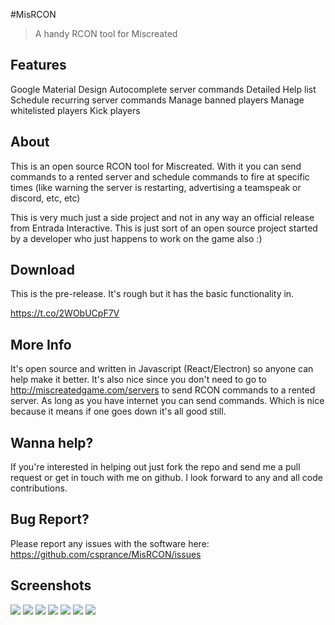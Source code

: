 #MisRCON
> A handy RCON tool for Miscreated

## Features
Google Material Design
Autocomplete server commands
Detailed Help list
Schedule recurring server commands
Manage banned players
Manage whitelisted players
Kick players

## About
This is an open source RCON tool for Miscreated. With it you can send commands to a rented server and schedule commands to fire at specific times (like warning the server is restarting, advertising a teamspeak or discord, etc, etc)


This is very much just a side project and not in any way an official release from Entrada Interactive. This is just sort of an open source project started by a developer who just happens to work on the game also :)

## Download
This is the pre-release. It's rough but it has the basic functionality in. 

https://t.co/2WObUCpF7V


## More Info
It's open source and written in Javascript (React/Electron) so anyone can help make it better. It's also nice since you don't need to go to http://miscreatedgame.com/servers to send RCON commands to a rented server. As long as you have internet you can send commands. Which is nice because it means if one goes down it's all good still.

## Wanna help?
If you're interested in helping out just fork the repo and send me a pull request or get in touch with me on github. I look forward to any and all code contributions.


## Bug Report?
Please report any issues with the software here: https://github.com/csprance/MisRCON/issues

## Screenshots
![](http://www.csprance.com/shots/2016-12-07_21-55-548aad9111-c619-4d9f-bd07-b20f4c69f248.png)
![](http://www.csprance.com/shots/2016-12-07_21-56-479a7d6332-17b6-4ce7-b7d7-56f2d2dc9ee0.png)
![](http://www.csprance.com/shots/2016-12-07_21-57-27c1506c2f-9f46-411d-b6d2-a2d41c6029d3.png)
![](http://www.csprance.com/shots/2016-12-07_21-57-50a53967dd-f056-4ef0-a54e-78911b75a496.png)
![](http://www.csprance.com/shots/2016-12-07_21-59-10a0066b2c-2e0f-4f4f-a5c3-0315af279b85.png)
![](http://www.csprance.com/shots/2016-12-10_04-40-57aa45abbf-23ed-47c4-8547-d1723a56eae4.png)
![](http://www.csprance.com/shots/2016-12-10_04-41-09a63ed3fc-69ef-4595-a144-c26bb2634aec.png)

